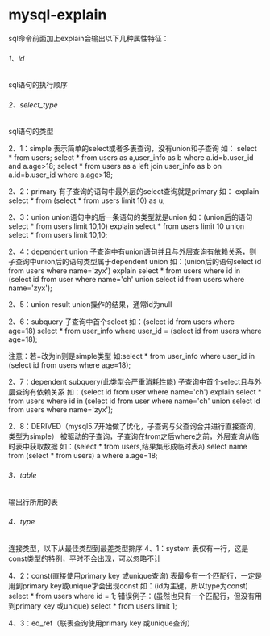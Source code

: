 # mysql-explain
sql命令前面加上explain会输出以下几种属性特征：

###### 1、id
sql语句的执行顺序

###### 2、select_type
sql语句的类型

2、1：simple
表示简单的select或者多表查询，没有union和子查询
如：
select * from users;
select * from users as a,user_info as b where a.id=b.user_id and a.age>18;
select * from users as a left join user_info as b on a.id=b.user_id where a.age>18;

2、2：primary
有子查询的语句中最外层的select查询就是primary
如：
explain select * from (select * from users limit 10) as u;

2、3：union
union语句中的后一条语句的类型就是union
如：(union后的语句select * from users limit 10,10)
explain select * from users limit 10 union select * from users limit 10,10;

2、4：dependent union
子查询中有union语句并且与外层查询有依赖关系，则子查询中union后的语句类型属于dependent union
如：(union后的语句select id from users where name='zyx')
explain select * from users where id in (select id from user where name='ch' union select id from users where name='zyx');

2、5：union result
union操作的结果，通常id为null

2、6：subquery
子查询中首个select
如：(select id from users where age=18)
select * from user_info where user_id = (select id from users where age=18);

注意：若=改为in则是simple类型
如:select * from user_info where user_id in (select id from users where age=18);

2、7：dependent subquery(此类型会严重消耗性能)
子查询中首个select且与外层查询有依赖关系
如：(select id from user where name='ch')
explain select * from users where id in (select id from user where name='ch' union select id from users where name='zyx');

2、8：DERIVED（mysql5.7开始做了优化，子查询与父查询合并进行直接查询，类型为simple）
被驱动的子查询，子查询在from之后where之前，外层查询从临时表中获取数据
如：(select * from users,结果集形成临时表a)
select name from (select * from users) a where a.age=18;

###### 3、table
输出行所用的表

###### 4、type
连接类型，以下从最佳类型到最差类型排序
4、1：system
表仅有一行，这是const类型的特例，平时不会出现，可以忽略不计

4、2：const(直接使用primary key 或unique查询)
表最多有一个匹配行，一定是用到primary key或unique才会出现const
如：(id为主键，所以type为const)
select * from users where id = 1;
错误例子：(虽然也只有一个匹配行，但没有用到primary key 或unique)
select * from users limit 1;

4、3：eq_ref（联表查询使用primary key 或unique查询）




